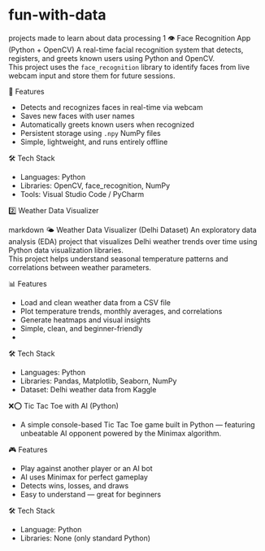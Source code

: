 # fun-with-data
projects made to learn about data processing
1 👁️ Face Recognition App (Python + OpenCV)
A real-time facial recognition system that detects, registers, and greets known users using Python and OpenCV.  
This project uses the `face_recognition` library to identify faces from live webcam input and store them for future sessions.

🚀 Features
- Detects and recognizes faces in real-time via webcam  
- Saves new faces with user names  
- Automatically greets known users when recognized  
- Persistent storage using `.npy` NumPy files  
- Simple, lightweight, and runs entirely offline  

🛠️ Tech Stack
- Languages: Python  
- Libraries: OpenCV, face_recognition, NumPy  
- Tools: Visual Studio Code / PyCharm


2️⃣ Weather Data Visualizer 

markdown
🌤️ Weather Data Visualizer (Delhi Dataset)
An exploratory data analysis (EDA) project that visualizes Delhi weather trends over time using Python data visualization libraries.  
This project helps understand seasonal temperature patterns and correlations between weather parameters.

📊 Features
- Load and clean weather data from a CSV file  
- Plot temperature trends, monthly averages, and correlations  
- Generate heatmaps and visual insights  
- Simple, clean, and beginner-friendly
- 
🛠️ Tech Stack
- Languages: Python  
- Libraries: Pandas, Matplotlib, Seaborn, NumPy  
- Dataset: Delhi weather data from Kaggle

❌⭕ Tic Tac Toe with AI (Python)

- A simple console-based Tic Tac Toe game built in Python — featuring unbeatable AI opponent powered by the Minimax algorithm.

🎮 Features
- Play against another player or an AI bot  
- AI uses Minimax for perfect gameplay  
- Detects wins, losses, and draws  
- Easy to understand — great for beginners

🛠️ Tech Stack
- Language: Python  
- Libraries: None (only standard Python)

